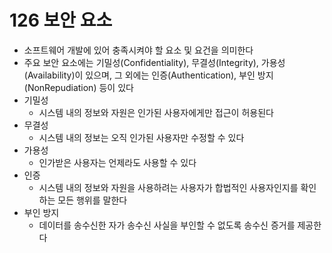 # 126 보안 요소

- 소프트웨어 개발에 있어 충족시켜야 할 요소 및 요건을 의미한다
- 주요 보안 요소에는 기밀성(Confidentiality), 무결성(Integrity), 가용성(Availability)이 있으며, 그 외에는 인증(Authentication), 부인 방지(NonRepudiation) 등이 있다
- 기밀성
  - 시스템 내의 정보와 자원은 인가된 사용자에게만 접근이 허용된다
- 무결성
  - 시스템 내의 정보는 오직 인가된 사용자만 수정할 수 있다
- 가용성
  - 인가받은 사용자는 언제라도 사용할 수 있다
- 인증
  - 시스템 내의 정보와 자원을 사용하려는 사용자가 합법적인 사용자인지를 확인하는 모든 행위를 말한다
- 부인 방지
  - 데이터를 송수신한 자가 송수신 사실을 부인할 수 없도록 송수신 증거를 제공한다
